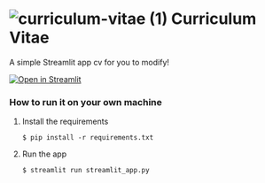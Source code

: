 # ![curriculum-vitae (1)](https://github.com/user-attachments/assets/12a2698c-3586-4beb-91bd-dee047b8e722) Curriculum Vitae

A simple Streamlit app cv for you to modify!

[![Open in Streamlit](https://static.streamlit.io/badges/streamlit_badge_black_white.svg)](https://aozsari.streamlit.app/)

### How to run it on your own machine

1. Install the requirements

   ```
   $ pip install -r requirements.txt
   ```

2. Run the app

   ```
   $ streamlit run streamlit_app.py
   ```


